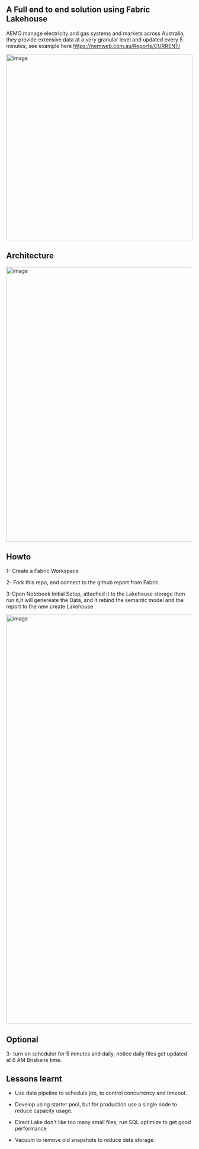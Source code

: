 ## A Full end to end solution using Fabric Lakehouse

AEMO manage electricity and gas systems and markets across Australia,  they provide extensive data at a very granular level and updated every 5 minutes, see example here
https://nemweb.com.au/Reports/CURRENT/

<img width="503" alt="image" src="https://github.com/djouallah/aemo_fabric/assets/12554469/464009ce-f424-40c5-b35e-8a93cd80f574">


## Architecture

<img width="742" alt="image" src="https://github.com/djouallah/aemo_fabric/assets/12554469/96145683-7cea-4b4f-80fb-089ae63731cf">



## Howto

1- Create a Fabric Workspace

2- Fork this repo, and connect to the github report from Fabric

3-Open Notebook Initial Setup, attached it to the Lakehouse storage then run it,it will genereate the Data, and it rebind the semantic model and the report to the new create Lakehouse


<img width="1106" alt="image" src="https://github.com/djouallah/aemo_fabric/assets/12554469/0c802002-9478-49bc-b9b4-0bb37c8ce93c">




## Optional


3- turn on scheduler for 5 minutes and daily, notice daily files get updated at 6 AM Brisbane time.

## Lessons learnt

-	Use data pipeline to schedule job, to control concurrency and timeout.

-	Develop using starter pool, but for production use a single node to reduce capacity usage.

-	Direct Lake don't like too many small files, run SQL optimize to get good performance

-	Vacuum to remove old snapshots to reduce data storage. 


